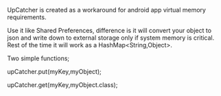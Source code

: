 UpCatcher is created as a workaround for android app virtual memory requirements.

Use it like Shared Preferences, difference is it will convert your object to json and write down to external storage only if system memory is critical. Rest of the time it will work as a HashMap<String,Object>.

Two simple functions;

upCatcher.put(myKey,myObject);

upCatcher.get(myKey,myObject.class);
